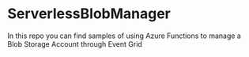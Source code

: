# ServerlessBlobManager
In this repo you can find samples of using Azure Functions to manage a Blob Storage Account through Event Grid
